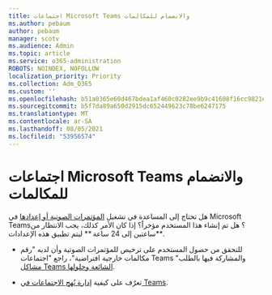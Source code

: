 ```yaml
---
title: اجتماعات Microsoft Teams والانضمام للمكالمات
ms.author: pebaum
author: pebaum
manager: scotv
ms.audience: Admin
ms.topic: article
ms.service: o365-administration
ROBOTS: NOINDEX, NOFOLLOW
localization_priority: Priority
ms.collection: Adm_O365
ms.custom: ''
ms.openlocfilehash: b51a0365e60d467bdea1af460c0282ee9b9c41608f16cc9821e90f5372c3d928
ms.sourcegitcommit: b5f7da89a650d2915dc652449623c78be6247175
ms.translationtype: MT
ms.contentlocale: ar-SA
ms.lasthandoff: 08/05/2021
ms.locfileid: "53956574"
---
```

# <a name="microsoft-teams-meetings-and-dial-in"></a>اجتماعات Microsoft Teams والانضمام للمكالمات

هل تحتاج إلى المساعدة في تشغيل [المؤتمرات الصوتية أو إعدادها](https://docs.microsoft.com/microsoftteams/audio-conferencing-in-office-365) في Microsoft Teams؟ هل تم إنشاء هذا المستخدم مؤخراً؟ إذا كان الأمر كذلك، يجب الانتظار من ساعتين إلى 24 ساعة ** ليتم تطبيق هذه الإعدادات**.

- للتحقق من حصول المستخدم على ترخيص للمؤتمرات الصوتية وأن لديه "رقم مكالمات خارجية افتراضية"، راجع "اجتماعات Teams والمشاركة فيها بالطلب" [مشاكل Teams الشائعة وحلولها](https://docs.microsoft.com/microsoftteams/known-issues).

- تعرّف على كيفية [إدارة نُهج الاجتماعات في Teams](https://docs.microsoft.com/microsoftteams/meeting-policies-in-teams). 


